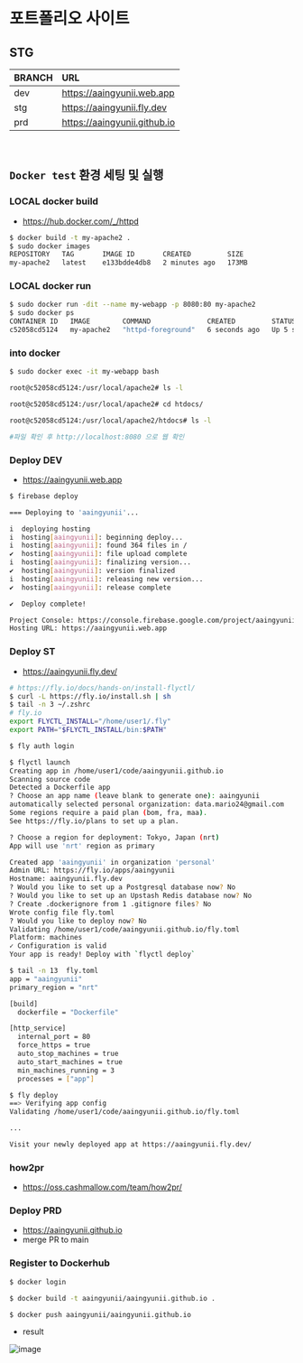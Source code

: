 # 포트폴리오 사이트

## STG
|BRANCH|URL|
|---|:---|
|dev|https://aaingyunii.web.app|
|stg|https://aaingyunii.fly.dev|
|prd|https://aaingyunii.github.io|

<br>

## `Docker test` 환경 세팅 및 실행


### LOCAL docker build
- https://hub.docker.com/_/httpd

```bash
$ docker build -t my-apache2 .
$ sudo docker images
REPOSITORY   TAG       IMAGE ID       CREATED         SIZE
my-apache2   latest    e133bdde4db8   2 minutes ago   173MB
```

### LOCAL docker run
``` bash
$ sudo docker run -dit --name my-webapp -p 8080:80 my-apache2
$ sudo docker ps
CONTAINER ID   IMAGE        COMMAND              CREATED         STATUS         PORTS                                   NAMES
c52058cd5124   my-apache2   "httpd-foreground"   6 seconds ago   Up 5 seconds   0.0.0.0:8080->80/tcp, :::8080->80/tcp   my-webapp
```

### into docker
```bash
$ sudo docker exec -it my-webapp bash

root@c52058cd5124:/usr/local/apache2# ls -l

root@c52058cd5124:/usr/local/apache2# cd htdocs/

root@c52058cd5124:/usr/local/apache2/htdocs# ls -l

#파일 확인 후 http://localhost:8080 으로 웹 확인
```

### Deploy DEV
- https://aaingyunii.web.app
```bash
$ firebase deploy

=== Deploying to 'aaingyunii'...

i  deploying hosting
i  hosting[aaingyunii]: beginning deploy...
i  hosting[aaingyunii]: found 364 files in /
✔  hosting[aaingyunii]: file upload complete
i  hosting[aaingyunii]: finalizing version...
✔  hosting[aaingyunii]: version finalized
i  hosting[aaingyunii]: releasing new version...
✔  hosting[aaingyunii]: release complete

✔  Deploy complete!

Project Console: https://console.firebase.google.com/project/aaingyunii/overview
Hosting URL: https://aaingyunii.web.app
```

### Deploy ST
- https://aaingyunii.fly.dev/
```bash
# https://fly.io/docs/hands-on/install-flyctl/
$ curl -L https://fly.io/install.sh | sh
$ tail -n 3 ~/.zshrc 
# fly.io
export FLYCTL_INSTALL="/home/user1/.fly"
export PATH="$FLYCTL_INSTALL/bin:$PATH"

$ fly auth login

$ flyctl launch
Creating app in /home/user1/code/aaingyunii.github.io
Scanning source code
Detected a Dockerfile app
? Choose an app name (leave blank to generate one): aaingyunii                                                                                                                                                                            
automatically selected personal organization: data.mario24@gmail.com
Some regions require a paid plan (bom, fra, maa).
See https://fly.io/plans to set up a plan.

? Choose a region for deployment: Tokyo, Japan (nrt)
App will use 'nrt' region as primary

Created app 'aaingyunii' in organization 'personal'
Admin URL: https://fly.io/apps/aaingyunii
Hostname: aaingyunii.fly.dev
? Would you like to set up a Postgresql database now? No
? Would you like to set up an Upstash Redis database now? No
? Create .dockerignore from 1 .gitignore files? No
Wrote config file fly.toml
? Would you like to deploy now? No
Validating /home/user1/code/aaingyunii.github.io/fly.toml
Platform: machines
✓ Configuration is valid
Your app is ready! Deploy with `flyctl deploy`

$ tail -n 13  fly.toml
app = "aaingyunii"
primary_region = "nrt"

[build]
  dockerfile = "Dockerfile"

[http_service]
  internal_port = 80
  force_https = true
  auto_stop_machines = true
  auto_start_machines = true
  min_machines_running = 3
  processes = ["app"]

$ fly deploy
==> Verifying app config
Validating /home/user1/code/aaingyunii.github.io/fly.toml

...

Visit your newly deployed app at https://aaingyunii.fly.dev/
```

### how2pr
- https://oss.cashmallow.com/team/how2pr/

### Deploy PRD
- https://aaingyunii.github.io
- merge PR to main


### Register to Dockerhub

```bash
$ docker login

$ docker build -t aaingyunii/aaingyunii.github.io .

$ docker push aaingyunii/aaingyunii.github.io

```

- result

![image](https://github.com/aaingyunii/aaingyunii.github.io/assets/31847834/ed2b674f-9a88-4466-ab38-bffb104bc627)
